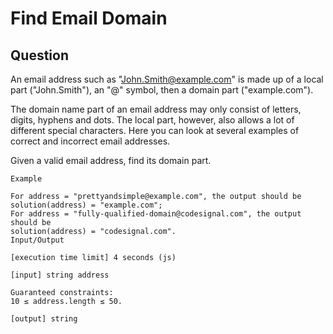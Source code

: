 # Find Email Domain

## Question

An email address such as "John.Smith@example.com" is made up of a local part ("John.Smith"), an "@" symbol, then a domain part ("example.com").

The domain name part of an email address may only consist of letters, digits, hyphens and dots. The local part, however, also allows a lot of different special characters. Here you can look at several examples of correct and incorrect email addresses.

Given a valid email address, find its domain part.

```
Example

For address = "prettyandsimple@example.com", the output should be
solution(address) = "example.com";
For address = "fully-qualified-domain@codesignal.com", the output should be
solution(address) = "codesignal.com".
Input/Output

[execution time limit] 4 seconds (js)

[input] string address

Guaranteed constraints:
10 ≤ address.length ≤ 50.

[output] string


```
